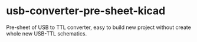 # usb-converter-pre-sheet-kicad
Pre-sheet of USB to TTL converter, easy to build new project without create whole new USB-TTL schematics.
